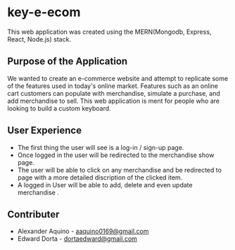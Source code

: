 # key-e-ecom

This web application was created using the MERN(Mongodb, Express, React, Node.js) stack.

## Purpose of the Application
We wanted to create an e-commerce website and attempt to replicate some of the features used in today's online market. Features such as an online cart customers can populate with merchandise, simulate a purchase, and add merchandise to sell. This web application is ment for people who are looking to build a custom keyboard.

## User Experience
* The first thing the user will see is a log-in / sign-up page.
* Once logged in the user will be redirected to the merchandise show page.
* The user will be able to click on any merchandise and be redirected to page with a more detailed discription of the clicked item.
* A logged in User will be able to add, delete and even update merchandise .

## Contributer
* Alexander Aquino - aaquino0169@gmail.com
* Edward Dorta - dortaedward@gmail.com